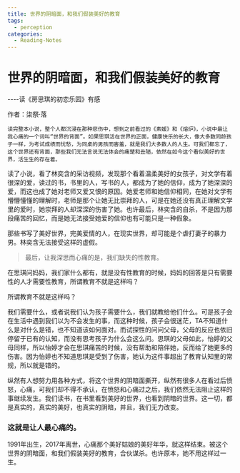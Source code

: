 ```yaml
---
title: 世界的阴暗面，和我们假装美好的教育
tags:
  - perception 
categories:
  - Reading-Notes
---
```


# 世界的阴暗面，和我们假装美好的教育
----读《房思琪的初恋乐园》有感

作者：柒祭·落

```读完整本小说，整个人都沉浸在那种悲伤中，想到之前看过的《素媛》和《熔炉》，小说中最让我心痛的一个词叫“世界的背面”。如果思琪活在世界的正面，健康快乐的长大，像大多数同龄孩子一样，为考试成绩而忧愁，为同桌的男孩而害羞，就是我们大多数人的人生。可我们都忘了，这个世界还有背面，那些我们无法言说无法体会的痛楚和丑陋，依然在如今这个看似美好的世界，活生生的存在着。```

读了小说，看了林奕含的采访视频，发现那个看着温柔美好的女孩子，对文学有着很深的爱，读过的书，书里的人，写书的人，都成为了她的信仰，成为了她深深的爱，而这也成了她对老师又爱又恨的原因。她爱老师和她信仰相同，在她对文学有懵懵懂懂的理解时，老师是那个让她无比崇拜的人，可是在她还没有真正理解文学里的爱时，她崇拜的人却深深的伤害了她。也许最后，林奕含的自杀，不是因为那段痛苦的回忆，而是她无法接受她爱的信仰也有可能只是一种假象。

那些书写了美好世界，完美爱情的人，在现实世界，却可能是个虐打妻子的暴力男。林奕含无法接受这样的虚假。

> 最后，让我深思而心痛的是，我们缺失的性教育。

在思琪问妈妈，我们家什么都有，就是没有性教育的时候，妈妈的回答是只有需要性的人才需要性教育，所谓教育不就是这样吗？

所谓教育不就是这样吗？

我们需要什么，或者说我们认为孩子需要什么，我们就教给他们什么。可是孩子会在生活中遇到我们以为不会发生的事，而这种时候，孩子会很迷茫，TA不知道什么是对什么是错，也不知道该如何面对。而试探性的问问父母，父母的反应也依旧停留于已有的认知，而没有思考孩子为什么会这么问。思琪的父母如此，怡婷的父母同样，所以怡婷才会在思琪痛苦的时候，没有帮助和陪伴她，反而给了她更多的伤害。因为怡婷也不知道思琪是受到了伤害，她认为这件事超出了教育认知里的常规，所以就是错的。

纵然有人想努力用各种方式，将这个世界的阴暗面撕开，纵然有很多人在看过后愤怒，心痛，可我们却不得不承认，在愤怒和心痛过之后，我们依然无法阻止这样的事继续发生。我们读书，在书里看到美好的世界，也看到阴暗的世界。这一切，都是真实的，真实的美好，也真实的阴暗，并且，我们无力改变。

### 这就是让人最心痛的。

1991年出生，2017年离世，心痛那个美好姑娘的美好年华，就这样结束。被这个世界的阴暗面，和我们假装美好的教育，合伙谋杀。也许原本，她不用这样过一生。